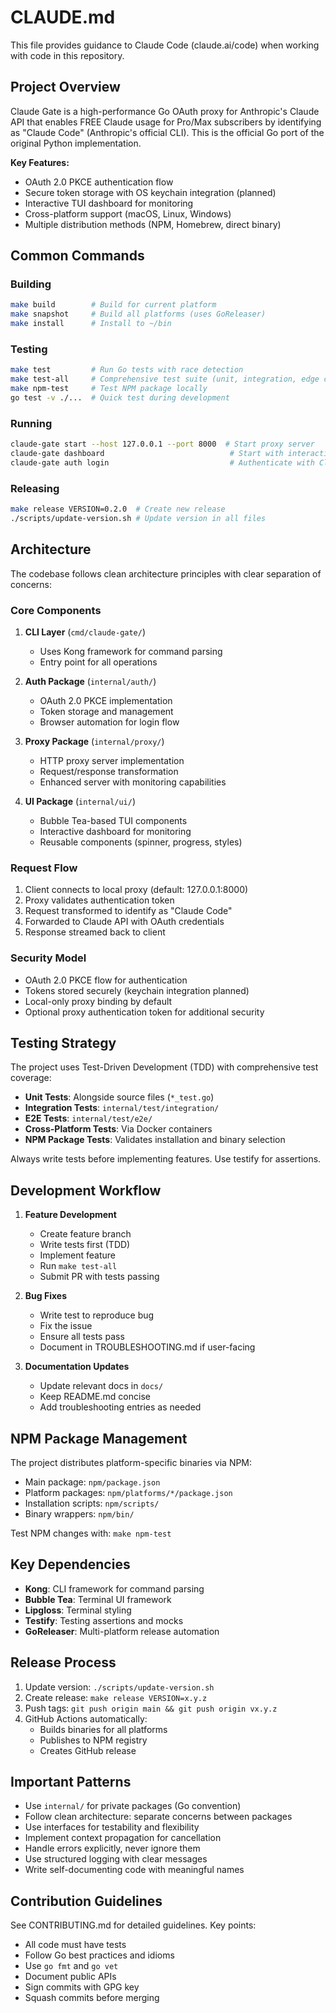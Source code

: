 # CLAUDE.md

This file provides guidance to Claude Code (claude.ai/code) when working with code in this repository.

## Project Overview

Claude Gate is a high-performance Go OAuth proxy for Anthropic's Claude API that enables FREE Claude usage for Pro/Max subscribers by identifying as "Claude Code" (Anthropic's official CLI). This is the official Go port of the original Python implementation.

**Key Features:**
- OAuth 2.0 PKCE authentication flow
- Secure token storage with OS keychain integration (planned)
- Interactive TUI dashboard for monitoring
- Cross-platform support (macOS, Linux, Windows)
- Multiple distribution methods (NPM, Homebrew, direct binary)

## Common Commands

### Building
```bash
make build        # Build for current platform
make snapshot     # Build all platforms (uses GoReleaser)
make install      # Install to ~/bin
```

### Testing
```bash
make test         # Run Go tests with race detection
make test-all     # Comprehensive test suite (unit, integration, edge cases)
make npm-test     # Test NPM package locally
go test -v ./...  # Quick test during development
```

### Running
```bash
claude-gate start --host 127.0.0.1 --port 8000  # Start proxy server
claude-gate dashboard                            # Start with interactive dashboard
claude-gate auth login                           # Authenticate with Claude
```

### Releasing
```bash
make release VERSION=0.2.0  # Create new release
./scripts/update-version.sh # Update version in all files
```

## Architecture

The codebase follows clean architecture principles with clear separation of concerns:

### Core Components

1. **CLI Layer** (`cmd/claude-gate/`)
   - Uses Kong framework for command parsing
   - Entry point for all operations

2. **Auth Package** (`internal/auth/`)
   - OAuth 2.0 PKCE implementation
   - Token storage and management
   - Browser automation for login flow

3. **Proxy Package** (`internal/proxy/`)
   - HTTP proxy server implementation
   - Request/response transformation
   - Enhanced server with monitoring capabilities

4. **UI Package** (`internal/ui/`)
   - Bubble Tea-based TUI components
   - Interactive dashboard for monitoring
   - Reusable components (spinner, progress, styles)

### Request Flow
1. Client connects to local proxy (default: 127.0.0.1:8000)
2. Proxy validates authentication token
3. Request transformed to identify as "Claude Code"
4. Forwarded to Claude API with OAuth credentials
5. Response streamed back to client

### Security Model
- OAuth 2.0 PKCE flow for authentication
- Tokens stored securely (keychain integration planned)
- Local-only proxy binding by default
- Optional proxy authentication token for additional security

## Testing Strategy

The project uses Test-Driven Development (TDD) with comprehensive test coverage:

- **Unit Tests**: Alongside source files (`*_test.go`)
- **Integration Tests**: `internal/test/integration/`
- **E2E Tests**: `internal/test/e2e/`
- **Cross-Platform Tests**: Via Docker containers
- **NPM Package Tests**: Validates installation and binary selection

Always write tests before implementing features. Use testify for assertions.

## Development Workflow

1. **Feature Development**
   - Create feature branch
   - Write tests first (TDD)
   - Implement feature
   - Run `make test-all`
   - Submit PR with tests passing

2. **Bug Fixes**
   - Write test to reproduce bug
   - Fix the issue
   - Ensure all tests pass
   - Document in TROUBLESHOOTING.md if user-facing

3. **Documentation Updates**
   - Update relevant docs in `docs/`
   - Keep README.md concise
   - Add troubleshooting entries as needed

## NPM Package Management

The project distributes platform-specific binaries via NPM:

- Main package: `npm/package.json`
- Platform packages: `npm/platforms/*/package.json`
- Installation scripts: `npm/scripts/`
- Binary wrappers: `npm/bin/`

Test NPM changes with: `make npm-test`

## Key Dependencies

- **Kong**: CLI framework for command parsing
- **Bubble Tea**: Terminal UI framework
- **Lipgloss**: Terminal styling
- **Testify**: Testing assertions and mocks
- **GoReleaser**: Multi-platform release automation

## Release Process

1. Update version: `./scripts/update-version.sh`
2. Create release: `make release VERSION=x.y.z`
3. Push tags: `git push origin main && git push origin vx.y.z`
4. GitHub Actions automatically:
   - Builds binaries for all platforms
   - Publishes to NPM registry
   - Creates GitHub release

## Important Patterns

- Use `internal/` for private packages (Go convention)
- Follow clean architecture: separate concerns between packages
- Use interfaces for testability and flexibility
- Implement context propagation for cancellation
- Handle errors explicitly, never ignore them
- Use structured logging with clear messages
- Write self-documenting code with meaningful names

## Contribution Guidelines

See CONTRIBUTING.md for detailed guidelines. Key points:
- All code must have tests
- Follow Go best practices and idioms
- Use `go fmt` and `go vet`
- Document public APIs
- Sign commits with GPG key
- Squash commits before merging